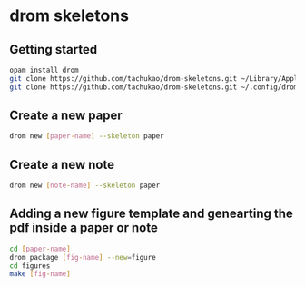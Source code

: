 # drom skeletons

## Getting started

```sh
opam install drom
git clone https://github.com/tachukao/drom-skeletons.git ~/Library/Application\ Support/com.ocamlpro.drom/skeletons # on macOS
git clone https://github.com/tachukao/drom-skeletons.git ~/.config/drom/skeletons # on Linux
```

## Create a new paper

```sh
drom new [paper-name] --skeleton paper
```

## Create a new note

```sh
drom new [note-name] --skeleton paper
```

## Adding a new figure template and genearting the pdf inside a paper or note

```sh
cd [paper-name]
drom package [fig-name] --new=figure
cd figures
make [fig-name]
```
